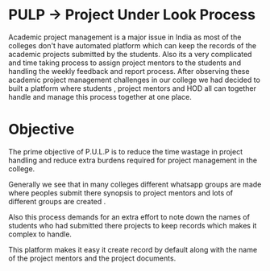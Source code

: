 # PULP -> Project Under Look Process 

Academic project management is a major issue in India as most of the colleges don't have automated platform which can keep the records of the academic projects submitted by the students. Also its a very complicated and time taking process to assign project mentors to the students and handling the weekly feedback and report process.
 After observing these academic project management challenges in our college we had decided to built a platform where students , project mentors and HOD all can together handle and manage this process together at one place.

# Objective 
The prime objective of P.U.L.P is to reduce the time wastage in project handling and reduce extra burdens required for project management in the college. 

Generally we see that in many colleges different whatsapp  groups are made where peoples submit there synopsis to project mentors and lots of different groups are created .

Also this process demands for an extra effort to note down the names of students who had submitted there projects to keep records which makes it complex to handle.

This platform makes it easy it create record by default along with the name of the project mentors and  the project documents.



